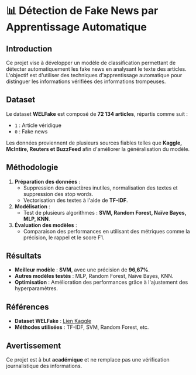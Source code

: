# 📊 Détection de Fake News par Apprentissage Automatique

## Introduction
Ce projet vise à développer un modèle de classification permettant de détecter automatiquement les fake news en analysant le texte des articles. L'objectif est d'utiliser des techniques d'apprentissage automatique pour distinguer les informations vérifiées des informations trompeuses.

## Dataset
Le dataset **WELFake** est composé de **72 134 articles**, répartis comme suit :
- `1` : Article véridique
- `0` : Fake news

Les données proviennent de plusieurs sources fiables telles que **Kaggle, McIntire, Reuters et BuzzFeed** afin d'améliorer la généralisation du modèle.

## Méthodologie
1. **Préparation des données** :
   - Suppression des caractères inutiles, normalisation des textes et suppression des stop words.
   - Vectorisation des textes à l'aide de **TF-IDF**.
2. **Modélisation** :
   - Test de plusieurs algorithmes : **SVM, Random Forest, Naïve Bayes, MLP, KNN**.
3. **Évaluation des modèles** :
   - Comparaison des performances en utilisant des métriques comme la précision, le rappel et le score F1.

## Résultats
- **Meilleur modèle** : **SVM**, avec une précision de **96,67%**.
- **Autres modèles testés** : MLP, Random Forest, Naïve Bayes, KNN.
- **Optimisation** : Amélioration des performances grâce à l'ajustement des hyperparamètres.

## Références
- **Dataset WELFake** : [Lien Kaggle](https://www.kaggle.com/datasets/saurabhshahane/fake-news-classification)
- **Méthodes utilisées** : TF-IDF, SVM, Random Forest, etc.

## Avertissement
Ce projet est à but **académique** et ne remplace pas une vérification journalistique des informations.

